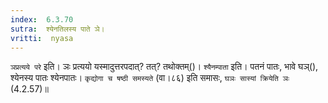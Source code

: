 ```yaml
---
index:  6.3.70
sutra:  श्येनतिलस्य पाते ञे।
vritti:  nyasa
---
```


`ञप्रत्यये परे` इति। ञः प्रत्ययो यस्मादुत्तरपदात्? तत्? तथोक्तम्()। `श्यैनम्पाता` इति। पतनं पातः, भावे घञ्(), श्येनस्य पातः श्येनपातः। `कृद्योगा च षष्ठी समस्यते` (वा।८६) इति समासः, `घञः सास्यां क्रियेति ञः` (4.2.57)॥
